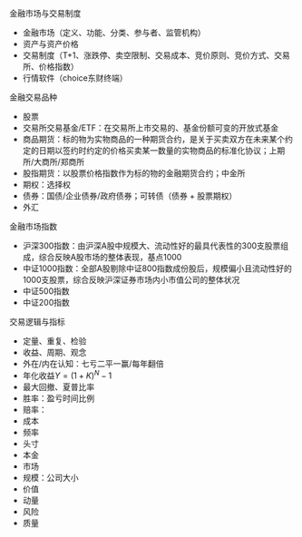 金融市场与交易制度

   * 金融市场（定义、功能、分类、参与者、监管机构）
   * 资产与资产价格
   * 交易制度（T+1、涨跌停、卖空限制、交易成本、竞价原则、竞价方式、交易所、价格指数）
   * 行情软件（choice东财终端）

金融交易品种

   * 股票
   * 交易所交易基金/ETF：在交易所上市交易的、基金份额可变的开放式基金
   * 商品期货：标的物为实物商品的一种期货合约，是关于买卖双方在未来某个约定的日期以签约时约定的价格买卖某一数量的实物商品的标准化协议；上期所/大商所/郑商所
   * 股指期货：以股票价格指数作为标的物的金融期货合约；中金所
   * 期权：选择权
   * 债券：国债/企业债券/政府债券；可转债（债券 + 股票期权）
   * 外汇

金融市场指数

   * 沪深300指数：由沪深A股中规模大、流动性好的最具代表性的300支股票组成，综合反映A股市场的整体表现，基点1000
   * 中证1000指数：全部A股剔除中证800指数成份股后，规模偏小且流动性好的1000支股票，综合反映沪深证券市场内小市值公司的整体状况
   * 中证500指数
   * 中证200指数

交易逻辑与指标

   * 定量、重复、检验
   * 收益、周期、观念
   * 外在/内在认知：七亏二平一赢/每年翻倍
   * 年化收益$Y=(1+K)^N-1$
   * 最大回撤、夏普比率
   * 胜率：盈亏时间比例
   * 赔率：
   * 成本
   * 频率
   * 头寸
   * 本金
   * 市场
   * 规模：公司大小
   * 价值
   * 动量
   * 风险
   * 质量

